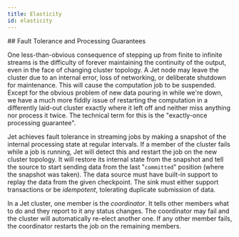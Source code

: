 ```yaml
---
title: Elasticity
id: elasticity
---
```


## Fault Tolerance and Processing Guarantees

One less-than-obvious consequence of stepping up from finite to infinite
streams is the difficulty of forever maintaining the continuity of the
output, even in the face of changing cluster topology. A Jet node may
leave the cluster due to an internal error, loss of networking, or
deliberate shutdown for maintenance. This will cause the computation job
to be suspended. Except for the obvious problem of new data pouring in
while we're down, we have a much more fiddly issue of restarting the
computation in a differently laid-out cluster exactly where it left off
and neither miss anything nor process it twice. The technical term for
this is the "exactly-once processing guarantee".

Jet achieves fault tolerance in streaming jobs by making a snapshot of
the internal processing state at regular intervals. If a member of the
cluster fails while a job is running, Jet will detect this and restart
the job on the new cluster topology. It will restore its internal state
from the snapshot and tell the source to start sending data from the
last "`committed`" position (where the snapshot was taken). The data
source must have built-in support to replay the data from the given
checkpoint. The sink must either support transactions or be
_idempotent_, tolerating duplicate submission of data.

In a Jet cluster, one member is the _coordinator_. It tells other
members what to do and they report to it any status changes. The
coordinator may fail and the cluster will automatically re-elect another
one. If any other member fails, the coordinator restarts the job on the
remaining members.